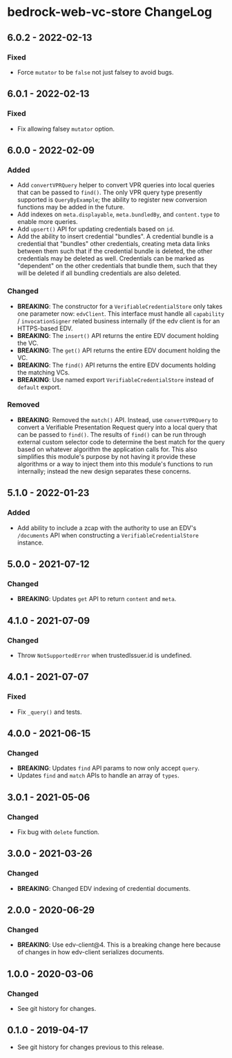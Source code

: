 # bedrock-web-vc-store ChangeLog

## 6.0.2 - 2022-02-13

### Fixed
- Force `mutator` to be `false` not just falsey to avoid bugs.

## 6.0.1 - 2022-02-13

### Fixed
- Fix allowing falsey `mutator` option.

## 6.0.0 - 2022-02-09

### Added
- Add `convertVPRQuery` helper to convert VPR queries into local queries that
  can be passed to `find()`. The only VPR query type presently supported is
  `QueryByExample`; the ability to register new conversion functions may
  be added in the future.
- Add indexes on `meta.displayable`, `meta.bundledBy`, and `content.type` to
  enable more queries.
- Add `upsert()` API for updating credentials based on `id`.
- Add the ability to insert credential "bundles". A credential bundle is a
  credential that "bundles" other credentials, creating meta data links
  between them such that if the credential bundle is deleted, the other
  credentials may be deleted as well. Credentials can be marked as "dependent"
  on the other credentials that bundle them, such that they will be deleted
  if all bundling credentials are also deleted.

### Changed
- **BREAKING**: The constructor for a `VerifiableCredentialStore` only
  takes one parameter now: `edvClient`. This interface must handle all
  `capability` / `invocationSigner` related business internally (if
  the edv client is for an HTTPS-based EDV.
- **BREAKING**: The `insert()` API returns the entire EDV document holding
  the VC.
- **BREAKING**: The `get()` API returns the entire EDV document holding
  the VC.
- **BREAKING**: The `find()` API returns the entire EDV documents holding
  the matching VCs.
- **BREAKING**: Use named export `VerifiableCredentialStore` instead of
  `default` export.

### Removed
- **BREAKING**: Removed the `match()` API. Instead, use `convertVPRQuery`
  to convert a Verifiable Presentation Request query into a local query that
  can be passed to `find()`. The results of `find()` can be run through
  external custom selector code to determine the best match for the query
  based on whatever algorithm the application calls for. This also simplifies
  this module's purpose by not having it provide these algorithms or a way to
  inject them into this module's functions to run internally; instead the new
  design separates these concerns.

## 5.1.0 - 2022-01-23

### Added
- Add ability to include a zcap with the authority to use an
  EDV's `/documents` API when constructing a
  `VerifiableCredentialStore` instance.

## 5.0.0 - 2021-07-12

### Changed
- **BREAKING**: Updates `get` API to return `content` and `meta`.

## 4.1.0 - 2021-07-09

### Changed
- Throw `NotSupportedError` when trustedIssuer.id is undefined.

## 4.0.1 - 2021-07-07

### Fixed
- Fix `_query()` and tests.

## 4.0.0 - 2021-06-15

### Changed
- **BREAKING**: Updates `find` API params to now only accept `query`.
- Updates `find` and `match` APIs to handle an array of `types`.

## 3.0.1 - 2021-05-06

### Changed
- Fix bug with `delete` function.

## 3.0.0 - 2021-03-26

### Changed
- **BREAKING**: Changed EDV indexing of credential documents.

## 2.0.0 - 2020-06-29

### Changed
- **BREAKING**: Use edv-client@4. This is a breaking change here because of
  changes in how edv-client serializes documents.

## 1.0.0 - 2020-03-06

### Changed
- See git history for changes.

## 0.1.0 - 2019-04-17

- See git history for changes previous to this release.
